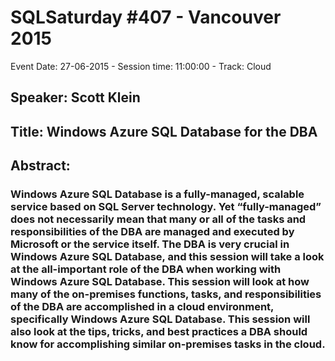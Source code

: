 # SQLSaturday #407 - Vancouver 2015
Event Date: 27-06-2015 - Session time: 11:00:00 - Track: Cloud
## Speaker: Scott Klein
## Title: Windows Azure SQL Database for the DBA
## Abstract:
### Windows Azure SQL Database is a fully-managed, scalable service based on SQL Server technology. Yet “fully-managed” does not necessarily mean that many or all of the tasks and responsibilities of the DBA are managed and executed by Microsoft or the service itself. The DBA is very crucial in Windows Azure SQL Database, and this session will take a look at the all-important role of the DBA when working with Windows Azure SQL Database. This session will look at how many of the on-premises functions, tasks, and responsibilities of the DBA are accomplished in a cloud environment, specifically Windows Azure SQL Database.  This session will also look at the tips, tricks, and best practices a DBA should know for accomplishing similar on-premises tasks in the cloud.
